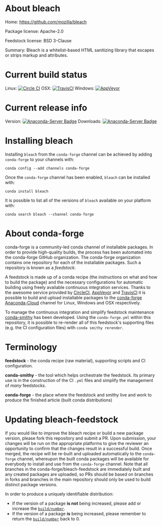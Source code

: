 About bleach
============

Home: https://github.com/mozilla/bleach

Package license: Apache-2.0

Feedstock license: BSD 3-Clause

Summary: Bleach is a whitelist-based HTML sanitizing library that escapes or strips markup and attributes.



Current build status
====================

Linux: [![Circle CI](https://circleci.com/gh/conda-forge/bleach-feedstock.svg?style=shield)](https://circleci.com/gh/conda-forge/bleach-feedstock)
OSX: [![TravisCI](https://travis-ci.org/conda-forge/bleach-feedstock.svg?branch=master)](https://travis-ci.org/conda-forge/bleach-feedstock)
Windows: [![AppVeyor](https://ci.appveyor.com/api/projects/status/github/conda-forge/bleach-feedstock?svg=True)](https://ci.appveyor.com/project/conda-forge/bleach-feedstock/branch/master)

Current release info
====================
Version: [![Anaconda-Server Badge](https://anaconda.org/conda-forge/bleach/badges/version.svg)](https://anaconda.org/conda-forge/bleach)
Downloads: [![Anaconda-Server Badge](https://anaconda.org/conda-forge/bleach/badges/downloads.svg)](https://anaconda.org/conda-forge/bleach)

Installing bleach
=================

Installing `bleach` from the `conda-forge` channel can be achieved by adding `conda-forge` to your channels with:

```
conda config --add channels conda-forge
```

Once the `conda-forge` channel has been enabled, `bleach` can be installed with:

```
conda install bleach
```

It is possible to list all of the versions of `bleach` available on your platform with:

```
conda search bleach --channel conda-forge
```


About conda-forge
=================

conda-forge is a community-led conda channel of installable packages.
In order to provide high-quality builds, the process has been automated into the
conda-forge GitHub organization. The conda-forge organization contains one repository
for each of the installable packages. Such a repository is known as a *feedstock*.

A feedstock is made up of a conda recipe (the instructions on what and how to build
the package) and the necessary configurations for automatic building using freely
available continuous integration services. Thanks to the awesome service provided by
[CircleCI](https://circleci.com/), [AppVeyor](http://www.appveyor.com/)
and [TravisCI](https://travis-ci.org/) it is possible to build and upload installable
packages to the [conda-forge](https://anaconda.org/conda-forge)
[Anaconda-Cloud](http://docs.anaconda.org/) channel for Linux, Windows and OSX respectively.

To manage the continuous integration and simplify feedstock maintenance
[conda-smithy](http://github.com/conda-forge/conda-smithy) has been developed.
Using the ``conda-forge.yml`` within this repository, it is possible to re-render all of
this feedstock's supporting files (e.g. the CI configuration files) with ``conda smithy rerender``.


Terminology
===========

**feedstock** - the conda recipe (raw material), supporting scripts and CI configuration.

**conda-smithy** - the tool which helps orchestrate the feedstock.
                   Its primary use is in the construction of the CI ``.yml`` files
                   and simplify the management of *many* feedstocks.

**conda-forge** - the place where the feedstock and smithy live and work to
                  produce the finished article (built conda distributions)


Updating bleach-feedstock
=========================

If you would like to improve the bleach recipe or build a new
package version, please fork this repository and submit a PR. Upon submission,
your changes will be run on the appropriate platforms to give the reviewer an
opportunity to confirm that the changes result in a successful build. Once
merged, the recipe will be re-built and uploaded automatically to the
`conda-forge` channel, whereupon the built conda packages will be available for
everybody to install and use from the `conda-forge` channel.
Note that all branches in the conda-forge/bleach-feedstock are
immediately built and any created packages are uploaded, so PRs should be based
on branches in forks and branches in the main repository should only be used to
build distinct package versions.

In order to produce a uniquely identifiable distribution:
 * If the version of a package **is not** being increased, please add or increase
   the [``build/number``](http://conda.pydata.org/docs/building/meta-yaml.html#build-number-and-string).
 * If the version of a package **is** being increased, please remember to return
   the [``build/number``](http://conda.pydata.org/docs/building/meta-yaml.html#build-number-and-string)
   back to 0.

